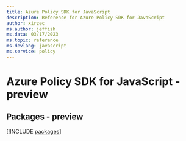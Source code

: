 ```yaml
---
title: Azure Policy SDK for JavaScript
description: Reference for Azure Policy SDK for JavaScript
author: xirzec
ms.author: jeffish
ms.data: 03/17/2023
ms.topic: reference
ms.devlang: javascript
ms.service: policy
---
```

# Azure Policy SDK for JavaScript - preview
## Packages - preview
[!INCLUDE [packages](policy-index.md)]